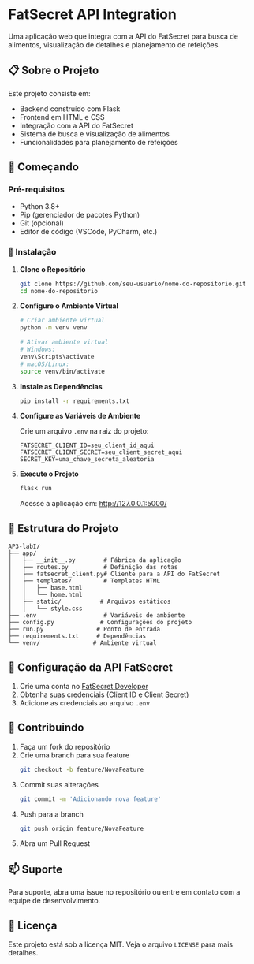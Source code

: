 # FatSecret API Integration

Uma aplicação web que integra com a API do FatSecret para busca de alimentos, visualização de detalhes e planejamento de refeições.

## 📋 Sobre o Projeto

Este projeto consiste em:
- Backend construído com Flask
- Frontend em HTML e CSS
- Integração com a API do FatSecret
- Sistema de busca e visualização de alimentos
- Funcionalidades para planejamento de refeições

## 🚀 Começando

### Pré-requisitos

- Python 3.8+
- Pip (gerenciador de pacotes Python)
- Git (opcional)
- Editor de código (VSCode, PyCharm, etc.)

### 🔧 Instalação

1. **Clone o Repositório**
   ```bash
   git clone https://github.com/seu-usuario/nome-do-repositorio.git
   cd nome-do-repositorio
   ```

2. **Configure o Ambiente Virtual**
   ```bash
   # Criar ambiente virtual
   python -m venv venv

   # Ativar ambiente virtual
   # Windows:
   venv\Scripts\activate
   # macOS/Linux:
   source venv/bin/activate
   ```

3. **Instale as Dependências**
   ```bash
   pip install -r requirements.txt
   ```

4. **Configure as Variáveis de Ambiente**
   
   Crie um arquivo `.env` na raiz do projeto:
   ```plaintext
   FATSECRET_CLIENT_ID=seu_client_id_aqui
   FATSECRET_CLIENT_SECRET=seu_client_secret_aqui
   SECRET_KEY=uma_chave_secreta_aleatoria
   ```

5. **Execute o Projeto**
   ```bash
   flask run
   ```

   Acesse a aplicação em: http://127.0.0.1:5000/

## 📁 Estrutura do Projeto

```
AP3-labI/
├── app/
│   ├── __init__.py        # Fábrica da aplicação
│   ├── routes.py          # Definição das rotas
│   ├── fatsecret_client.py# Cliente para a API do FatSecret
│   ├── templates/         # Templates HTML
│   │   ├── base.html     
│   │   └── home.html     
│   ├── static/           # Arquivos estáticos
│   │   └── style.css     
├── .env                   # Variáveis de ambiente
├── config.py             # Configurações do projeto
├── run.py               # Ponto de entrada
├── requirements.txt     # Dependências
└── venv/               # Ambiente virtual
```

## 🔑 Configuração da API FatSecret

1. Crie uma conta no [FatSecret Developer](https://platform.fatsecret.com/api/)
2. Obtenha suas credenciais (Client ID e Client Secret)
3. Adicione as credenciais ao arquivo `.env`

## 🤝 Contribuindo

1. Faça um fork do repositório
2. Crie uma branch para sua feature
   ```bash
   git checkout -b feature/NovaFeature
   ```
3. Commit suas alterações
   ```bash
   git commit -m 'Adicionando nova feature'
   ```
4. Push para a branch
   ```bash
   git push origin feature/NovaFeature
   ```
5. Abra um Pull Request

## 📫 Suporte

Para suporte, abra uma issue no repositório ou entre em contato com a equipe de desenvolvimento.

## 📝 Licença

Este projeto está sob a licença MIT. Veja o arquivo `LICENSE` para mais detalhes.
